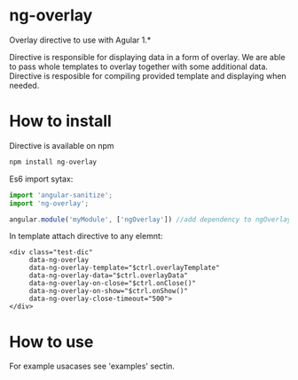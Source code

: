 # ng-overlay
Overlay directive to use with Agular 1.*

Directive is responsible for displaying data in a form of overlay. We are able to pass whole templates to overlay together with some
additional data. Directive is resposible for compiling provided template and displaying when needed.

# How to install

Directive is available on npm
```javascript
npm install ng-overlay
```
Es6 import sytax:

```javascript
import 'angular-sanitize';
import 'ng-overlay';

angular.module('myModule', ['ngOverlay']) //add dependency to ngOverlay to your module
```
In template attach directive to any elemnt:

```
<div class="test-dic"
     data-ng-overlay
     data-ng-overlay-template="$ctrl.overlayTemplate"
     data-ng-overlay-data="$ctrl.overlayData"
     data-ng-overlay-on-close="$ctrl.onClose()"
     data-ng-overlay-on-show="$ctrl.onShow()"
     data-ng-overlay-close-timeout="500">
</div>
````

# How to use
For example usacases see 'examples' sectin.
